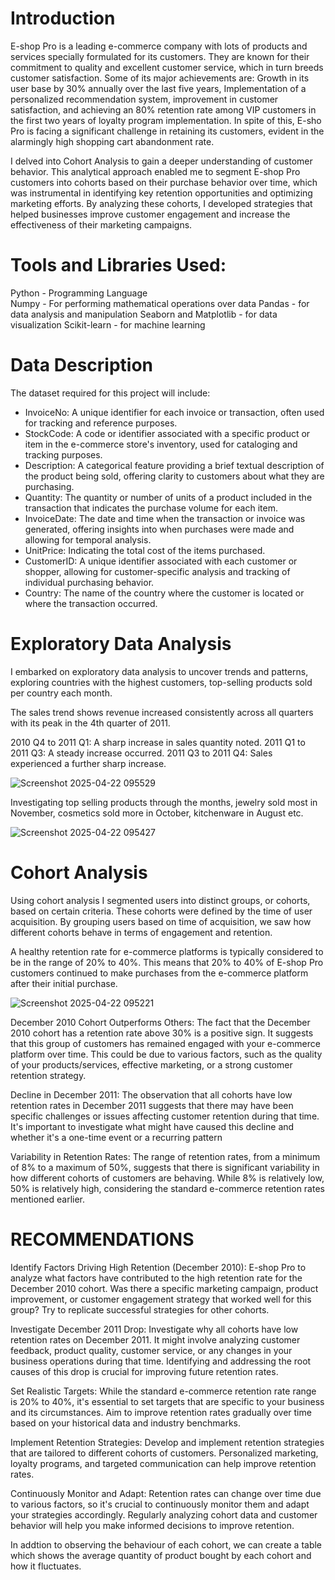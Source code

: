 # Introduction

E-shop Pro is a leading e-commerce company with lots of products and services specially formulated for its customers. They are known for their commitment to quality and excellent customer service, which in turn breeds customer satisfaction. Some of its major achievements are: Growth in its user base by 30% annually over the last five years, Implementation of a personalized recommendation system, improvement in customer satisfaction, and achieving an 80% retention rate among VIP customers in the first two years of loyalty program implementation. In spite of this, E-sho Pro is facing a significant challenge in retaining its customers, evident in the alarmingly high shopping cart abandonment rate.

I delved into Cohort Analysis to gain a deeper understanding of customer behavior. This analytical approach enabled me to segment E-shop Pro customers into cohorts based on their purchase behavior over time, which was instrumental in identifying key retention opportunities and optimizing marketing efforts. By analyzing these cohorts, I developed strategies that helped businesses improve customer engagement and increase the effectiveness of their marketing campaigns.


# Tools and Libraries Used:
Python - Programming Language  
Numpy - For performing mathematical operations over data
Pandas - for data analysis and manipulation
Seaborn and Matplotlib - for data visualization
Scikit-learn - for machine learning


# Data Description 
The dataset required for this project will include:
- InvoiceNo: A unique identifier for each invoice or transaction, often used for tracking and reference purposes.
- StockCode: A code or identifier associated with a specific product or item in the e-commerce store's inventory, used for cataloging and tracking purposes.
- Description: A categorical feature providing a brief textual description of the product being sold, offering clarity to customers about what they are purchasing.
- Quantity: The quantity or number of units of a product included in the transaction that indicates the purchase volume for each item.
- InvoiceDate: The date and time when the transaction or invoice was generated, offering insights into when purchases were made and allowing for temporal
analysis.
- UnitPrice: Indicating the total cost of the items purchased.
- CustomerID: A unique identifier associated with each customer or shopper, allowing for customer-specific analysis and tracking of individual purchasing behavior.
- Country: The name of the country where the customer is located or where the transaction occurred.

# Exploratory Data Analysis
I embarked on exploratory data analysis to uncover trends and patterns, exploring countries with the highest customers, top-selling products sold per country each month. 

The sales trend shows revenue increased consistently across all quarters with its peak in the 4th quarter of 2011.

2010 Q4 to 2011 Q1: A sharp increase in sales quantity noted. 2011 Q1 to 2011 Q3: A steady increase occurred. 2011 Q3 to 2011 Q4: Sales experienced a further sharp increase.

![Screenshot 2025-04-22 095529](https://github.com/user-attachments/assets/018fdef5-c356-4219-add0-59d90136ae8b)


Investigating top selling products through the months, jewelry sold most in November, cosmetics sold more in October, kitchenware in August etc.

![Screenshot 2025-04-22 095427](https://github.com/user-attachments/assets/75358667-cb89-4fa4-90d1-2d9b2b8eb450)


# Cohort Analysis
Using cohort analysis I segmented users into distinct groups, or cohorts, based on certain criteria. These cohorts were defined by the time of user acquisition. By grouping users based on time of acquisition, we saw how different cohorts behave in terms of engagement and retention. 

A healthy retention rate for e-commerce platforms is typically considered to be in the range of 20% to 40%. This means that 20% to 40% of E-shop Pro customers continued to make purchases from the e-commerce platform after their initial purchase.

![Screenshot 2025-04-22 095221](https://github.com/user-attachments/assets/d32ed5fc-a803-4e35-8e67-efcc50731f95)


December 2010 Cohort Outperforms Others: The fact that the December 2010 cohort has a retention rate above 30% is a positive sign. It suggests that this group of customers has remained engaged with your e-commerce platform over time. This could be due to various factors, such as the quality of your products/services, effective marketing, or a strong customer retention strategy.

Decline in December 2011: The observation that all cohorts have low retention rates in December 2011 suggests that there may have been specific challenges or issues affecting customer retention during that time. It's important to investigate what might have caused this decline and whether it's a one-time event or a recurring pattern

Variability in Retention Rates: The range of retention rates, from a minimum of 8% to a maximum of 50%, suggests that there is significant variability in how different cohorts of customers are behaving. While 8% is relatively low, 50% is relatively high, considering the standard e-commerce retention rates mentioned earlier.

# RECOMMENDATIONS
Identify Factors Driving High Retention (December 2010): E-shop Pro to analyze what factors have contributed to the high retention rate for the December 2010 cohort. Was there a specific marketing campaign, product improvement, or customer engagement strategy that worked well for this group? Try to replicate successful strategies for other cohorts.

Investigate December 2011 Drop: Investigate why all cohorts have low retention rates on December 2011. It might involve analyzing customer feedback, product quality, customer service, or any changes in your business operations during that time. Identifying and addressing the root causes of this drop is crucial for improving future retention rates.

Set Realistic Targets: While the standard e-commerce retention rate range is 20% to 40%, it's essential to set targets that are specific to your business and its circumstances. Aim to improve retention rates gradually over time based on your historical data and industry benchmarks.

Implement Retention Strategies: Develop and implement retention strategies that are tailored to different cohorts of customers. Personalized marketing, loyalty programs, and targeted communication can help improve retention rates.

Continuously Monitor and Adapt: Retention rates can change over time due to various factors, so it's crucial to continuously monitor them and adapt your strategies accordingly. Regularly analyzing cohort data and customer behavior will help you make informed decisions to improve retention.

In addtion to observing the behaviour of each cohort, we can create a table which shows the average quantity of product bought by each cohort and how it fluctuates.
